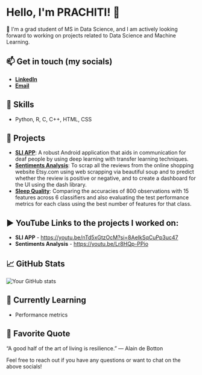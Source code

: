 # Hello, I'm PRACHITI! 👋

🚀 I'm a grad student of MS in Data Science, and I am actively looking forward to working on projects related to Data Science and Machine Learning.

## 📫 Get in touch (my socials)
- [**LinkedIn**](https://www.linkedin.com/in/prachiti-bahaduri-3b20ba1a6/) 
- [**Email**](pjbahaduri@gmail.com)

## 🔧 Skills
- Python, R, C, C++, HTML, CSS

## 💼 Projects
- [**SLI APP**](https://github.com/pjbahaduri7/Sign_Language_Interpreter_App): A robust Android application that aids in communication for deaf people by using deep learning with transfer learning techniques.
- [**Sentiments Analysis**](https://github.com/pjbahaduri7/Sentiments_Analysis_APP): To scrap all the reviews from the online shopping website Etsy.com using web scrapping via beautiful soup and to predict whether the review is positive or negative, and to create a dashboard for the UI using the dash library.
- [**Sleep Quality**](https://github.com/pjbahaduri7/Sleep-Quality): Comparing the accuracies of 800 observations with 15 features across 6 classifiers and also evaluating the test performance metrics for each class using the best number of features for that class. 

## ▶️ YouTube Links to the projects I worked on:
- **SLI APP** - https://youtu.be/nTd5xGtzOcM?si=8AeIkSqCuPp3uc47 
- **Sentiments Analysis** - https://youtu.be/Lr8HQp-PPio


## 📈 GitHub Stats
![Your GitHub stats](https://github-readme-stats.vercel.app/api?username=pjbahaduri7&show_icons=true&theme=radical)

## 🌱 Currently Learning
- Performance metrics 

## 💬 Favorite Quote
“A good half of the art of living is resilience.” — Alain de Botton

Feel free to reach out if you have any questions or want to chat on the above socials!
